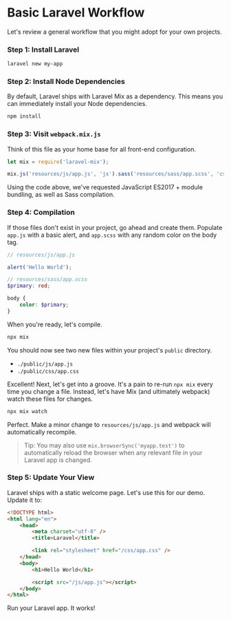 # Basic Laravel Workflow

Let's review a general workflow that you might adopt for your own projects.

### Step 1: Install Laravel

```bash
laravel new my-app
```

### Step 2: Install Node Dependencies

By default, Laravel ships with Laravel Mix as a dependency. This means you can immediately install your Node dependencies.

```bash
npm install
```

### Step 3: Visit `webpack.mix.js`

Think of this file as your home base for all front-end configuration.

```js
let mix = require('laravel-mix');

mix.js('resources/js/app.js', 'js').sass('resources/sass/app.scss', 'css');
```

Using the code above, we've requested JavaScript ES2017 + module bundling, as well as Sass compilation.

### Step 4: Compilation

If those files don't exist in your project, go ahead and create them. Populate `app.js` with a basic alert, and `app.scss` with any random color on the body tag.

```js
// resources/js/app.js

alert('Hello World');
```

```scss
// resources/sass/app.scss
$primary: red;

body {
    color: $primary;
}
```

When you're ready, let's compile.

```bash
npx mix
```

You should now see two new files within your project's `public` directory.

-   `./public/js/app.js`
-   `./public/css/app.css`

Excellent! Next, let's get into a groove. It's a pain to re-run `npx mix` every time you change a file. Instead, let's have Mix (and ultimately webpack) watch these files for changes.

```bash
npx mix watch
```

Perfect. Make a minor change to `resources/js/app.js` and webpack will automatically recompile.

> Tip: You may also use `mix.browserSync('myapp.test')` to automatically reload the browser when any relevant file in your Laravel app is changed.

### Step 5: Update Your View

Laravel ships with a static welcome page. Let's use this for our demo. Update it to:

```html
<!DOCTYPE html>
<html lang="en">
    <head>
        <meta charset="utf-8" />
        <title>Laravel</title>

        <link rel="stylesheet" href="/css/app.css" />
    </head>
    <body>
        <h1>Hello World</h1>

        <script src="/js/app.js"></script>
    </body>
</html>
```

Run your Laravel app. It works!
